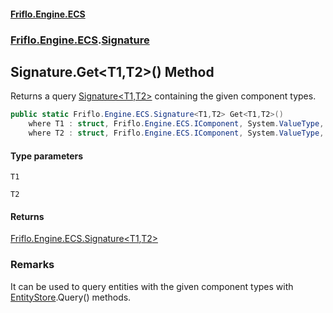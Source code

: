 #### [Friflo.Engine.ECS](index.md 'index')
### [Friflo.Engine.ECS](Friflo.Engine.ECS.md 'Friflo.Engine.ECS').[Signature](Signature.md 'Friflo.Engine.ECS.Signature')

## Signature.Get<T1,T2>() Method

Returns a query [Signature&lt;T1,T2&gt;](Signature_T1,T2_.md 'Friflo.Engine.ECS.Signature<T1,T2>') containing the given component types.<br/>

```csharp
public static Friflo.Engine.ECS.Signature<T1,T2> Get<T1,T2>()
    where T1 : struct, Friflo.Engine.ECS.IComponent, System.ValueType, System.ValueType
    where T2 : struct, Friflo.Engine.ECS.IComponent, System.ValueType, System.ValueType;
```
#### Type parameters

<a name='Friflo.Engine.ECS.Signature.Get_T1,T2_().T1'></a>

`T1`

<a name='Friflo.Engine.ECS.Signature.Get_T1,T2_().T2'></a>

`T2`

#### Returns
[Friflo.Engine.ECS.Signature&lt;](Signature_T1,T2_.md 'Friflo.Engine.ECS.Signature<T1,T2>')[T1](Signature.Get_T1,T2_().md#Friflo.Engine.ECS.Signature.Get_T1,T2_().T1 'Friflo.Engine.ECS.Signature.Get<T1,T2>().T1')[,](Signature_T1,T2_.md 'Friflo.Engine.ECS.Signature<T1,T2>')[T2](Signature.Get_T1,T2_().md#Friflo.Engine.ECS.Signature.Get_T1,T2_().T2 'Friflo.Engine.ECS.Signature.Get<T1,T2>().T2')[&gt;](Signature_T1,T2_.md 'Friflo.Engine.ECS.Signature<T1,T2>')

### Remarks
It can be used to query entities with the given component types with [EntityStore](EntityStore.md 'Friflo.Engine.ECS.EntityStore').Query() methods.